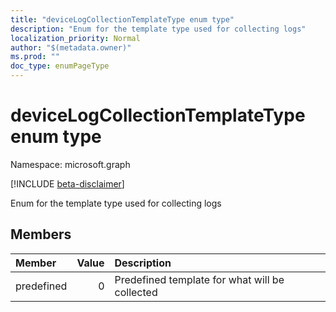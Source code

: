 ```yaml
---
title: "deviceLogCollectionTemplateType enum type"
description: "Enum for the template type used for collecting logs"
localization_priority: Normal
author: "$(metadata.owner)"
ms.prod: ""
doc_type: enumPageType
---
```


# deviceLogCollectionTemplateType enum type

Namespace: microsoft.graph

[!INCLUDE [beta-disclaimer](../../includes/beta-disclaimer.md)]

Enum for the template type used for collecting logs

## Members

| Member     | Value | Description                                    |
| :--------- | ----: | :--------------------------------------------- |
| predefined | 0     | Predefined template for what will be collected |
